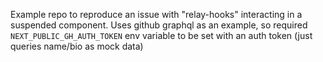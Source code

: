 Example repo to reproduce an issue with "relay-hooks" interacting in a suspended component. Uses github graphql as an example, so required `NEXT_PUBLIC_GH_AUTH_TOKEN` env variable to be set with an auth token (just queries name/bio as mock data)
